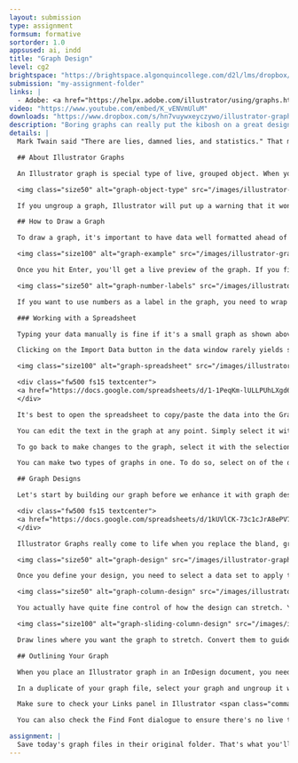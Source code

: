 ```yaml
---
layout: submission
type: assignment
formsum: formative
sortorder: 1.0
appsused: ai, indd
title: "Graph Design"
level: cg2
brightspace: "https://brightspace.algonquincollege.com/d2l/lms/dropbox/user/folder_submit_files.d2l?db=121203&grpid=0&isprv=0&bp=0&ou=145550"
submission: "my-assignment-folder"
links: |
  - Adobe: <a href="https://helpx.adobe.com/illustrator/using/graphs.html" title="Adobe: Graphs" target="_blank">Graphs</a>
video: "https://www.youtube.com/embed/K_vENVmUluM"
downloads: "https://www.dropbox.com/s/hn7vuywxeyczywo/illustrator-graph-design.zip?dl=1"
description: "Boring graphs can really put the kibosh on a great design. As a designer, one of the most difficult and rewarding jobs is to transform boring data into exciting, engaging visuals. The challenge is to present so many numbers in a compelling way."
details: |
  Mark Twain said "There are lies, damned lies, and statistics." That may be true. Well, consider yourself an interpreter of those lies. Columns representing numbers are pretty lame. As designers, it is our job to represent information in an interesting and informative manner. Luckily, Adobe has provided some really great graphing tools in Illustrator. This is what we are going to explore this week.

  ## About Illustrator Graphs

  An Illustrator graph is special type of live, grouped object. When you select a graph, Illustrator's Object Type Indicator tells us it's a live graph object.

  <img class="size50" alt="graph-object-type" src="/images/illustrator-graphs/graph-object-type.jpg">

  If you ungroup a graph, Illustrator will put up a warning that it won't be live anymore. This means the data won't be editable. If you absolutely must ungroup a graph, make a copy of it first, so you can go back to the live graph if necessary.

  ## How to Draw a Graph

  To draw a graph, it's important to have data well formatted ahead of time. Simply take one of the graph tools and draw a rectangle where you want the graph. The data window will open automatically. Type in your data. Once you're done, hit the check mark button or hit Enter (not Return)

  <img class="size100" alt="graph-example" src="/images/illustrator-graphs/graph-example.jpg">

  Once you hit Enter, you'll get a live preview of the graph. If you find you've entered the data on the wrong axis, just hit the Transpose button in the graph window.

  <img class="size50" alt="graph-number-labels" src="/images/illustrator-graphs/graph-number-labels.jpg">

  If you want to use numbers as a label in the graph, you need to wrap the text in quote marks.

  ### Working with a Spreadsheet

  Typing your data manually is fine if it's a small graph as shown above. If you have something more intricate, it's better to have your data in a spreadsheet.

  Clicking on the Import Data button in the data window rarely yields satisfactory results.

  <img class="size100" alt="graph-spreadsheet" src="/images/illustrator-graphs/graph-spreadsheet.jpg">

  <div class="fw500 fs15 textcenter">
  <a href="https://docs.google.com/spreadsheets/d/1-1PeqKm-lULLPUhLXgd6nXEKY42k2C9M1-ls_r2NGcY/edit?usp=sharing" title="Copy the spreadsheet data" target="_blank" class="limegreen">Spreadsheet Data</a>
  </div>

  It's best to open the spreadsheet to copy/paste the data into the Graph Data Table. You can then click the Apply button (check mark). The graph will be drawn on the artboard. If things don't look right, click the Revert button. Fix your data file and try again.

  You can edit the text in the graph at any point. Simply select it with the Group Selection Tool. Change the text formatting until you are satisfied.

  To go back to make changes to the graph, select it with the selection tool and double-click on the graph tool. You can also control-click on it and make various changes.

  You can make two types of graphs in one. To do so, select on of the data sets with the Group Selection tool. Double-click on the graph tool and select the desired type of graph from the icons from the dialogue.

  ## Graph Designs

  Let's start by building our graph before we enhance it with graph designs

  <div class="fw500 fs15 textcenter">
  <a href="https://docs.google.com/spreadsheets/d/1kUVlCK-73c1cJrA8ePV7U9lv7LVmmiVujJG_4-A8krs/edit?usp=sharing" title="Copy the spreadsheet data" target="_blank" class="limegreen">Spreadsheet Data</a>
  </div>

  Illustrator Graphs really come to life when you replace the bland, greyscale shapes with novel designs. you need to define your design first. Go <span class="command">Object > Graph > Design...</span>

  <img class="size50" alt="graph-design" src="/images/illustrator-graphs/graph-design.jpg">

  Once you define your design, you need to select a data set to apply the design to. Use the Group Selection Tool. Once it's selected, go Object > Graph > Column... Choose the settings which suit your graph design.

  <img class="size50" alt="graph-column-design" src="/images/illustrator-graphs/graph-column-design.jpg">

  You actually have quite fine control of how the design can stretch. You can determine which portion of the column stretches using guides.

  <img class="size100" alt="graph-sliding-column-design" src="/images/illustrator-graphs/graph-sliding-column-design.jpg">

  Draw lines where you want the graph to stretch. Convert them to guides using <span class="command">⌘-5</span>. Make sure the guides are unlocked by hitting <span class="command">Option-⌘-;</span>. Create a new graph design with it set to Sliding, as shown.

  ## Outlining Your Graph

  When you place an Illustrator graph in an InDesign document, you need to ensure it no longer has depencies on fonts or images.

  In a duplicate of your graph file, select your graph and ungroup it with Shift-⌘-G. Illustrator will put up a warning. Click <span class="command">OK</span>. Outline all type by using Shift-⌘-o or <span class="command">Type > Create Outlines</span>.

  Make sure to check your Links panel in Illustrator <span class="command">Window > Links</span> to ensure it's empty. If it's not, delete any placed images from your file.

  You can also check the Find Font dialogue to ensure there's no live type in your Illustrator document. If so, outline it using <span class="command">Type > Create Outlines</span>.

assignment: |
  Save today's graph files in their original folder. That's what you'll submit for today.
---
```

